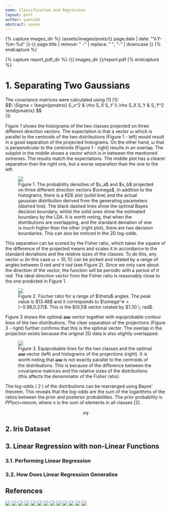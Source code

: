 ```yaml
---
name: Classification and Regression
layout: post
author: yannidd
abstract: ooooo
---
```

<!----------------------------------------------------------------------------->
{% capture images_dir %}
/assets/images/posts/{{ page.date | date: "%Y-%m-%d" }}-{{ page.title | remove: " -" | replace: " ", "-" | downcase }}
{% endcapture %}

{% capture report_pdf_dir %}
/{{ images_dir }}/report.pdf
{% endcapture %}

<!----------------------------------------------------------------------------->
<h1>1. Separating Two Gaussians</h1>
The covariance matrices were calculated using (1) [1]:
<div class="eqn">
  $$\
  \Sigma = 
  \begin{pmatrix} 
    S_x^2 & \rho S_X S_Y \\ 
    \rho S_X S_Y & S_Y^2 
  \end{pmatrix} 
  $$
  <div class="eqncaption">
    (1)
  </div>
</div>

Figure 1 shows the histograms of the two classes projected on three different direction vectors. The expectation is that a vector $\omega$ which is parallel to the centroids of the two distributions (Figure 1 - left) would result in a good separation of the projected histograms. On the other hand, $\omega$ that is perpendicular to the centroids (Figure 1 - right) results in an overlap. The subplot in the middle shows a vector which is in between the mentioned extremes. The results match the expectations. The middle plot has a clearer separation than the right one, but a worse separation than the one to the left.

<figure>
  <img src="{% asset_path /report_files/image001.png %}">
  <figcaption>
    Figure 1. The probability densities of $x_a$ and $x_b$ projected on three different direction vectors $\omega$. In addition to the histograms, there is a KDE plot (solid line) and the actual gaussian distribution derived from the generating parameters (dashed line). The black dashed lines show the optimal Bayes decision boundary, whilst the solid ones show the estimated boundary by the LDA. It is worth noting, that when the distributions are overlapping, and the standard deviation of one is much higher than the other (right plot), there are two decision boundaries. This can also be noticed in the 2D log-odds.  
  </figcaption>  
</figure>

This separation can be scored by the Fisher ratio, which takes the square of the difference of the projected means and scales it in accordance to the standard deviations and the relative sizes of the classes. To do this, any vector $\omega$ (in this case $\omega=(0,1)$) can be picked and rotated by a range of angles between $0 \; rad$ and $\pi \; rad$ (see Figure 2). Since we only care about the direction of the vector, the function will be periodic with a period of $\pi \; rad$. The ideal direction vector from the Fisher ratio is reasonably close to the one predicted in Figure 1.

<figure>
  <img src="{% asset_path /report_files/image003.png %}">
  <figcaption>
    Figure 2. Fischer ratio for a range of $\theta$ angles. The peak value is $13.48$ and it corresponds to $\omega^∗ = (−0.96,0.27)$. This is the $(0,1)$ vector rotated by $1.30 \; rad$.
  </figcaption>  
</figure>

Figure 3 shows the optimal 𝝎𝝎 vector together with equiprobable contour lines of the two distributions. The clear separation of the projections (Figure 3 - right) further confirms that this is the optimal vector. The overlap in the projection exists because the original 2D data is also slightly overlapped.

<figure>
  <img src="{% asset_path /report_files/image005.png %}">
  <figcaption>
    Figure 3. Equiprobable lines for the two classes and the optimal 𝝎𝝎 vector (left) and histograms of the projections (right). It is worth noting that 𝝎𝝎 is not exactly parallel to the centroids of the distributions. This is because of the difference between the covariance matrices and the relative sizes of the distributions (this affects the denominator of the Fisher ratio).
  </figcaption>  
</figure>

The log-odds ( 2 ) of the distributions can be rearranged using Bayes’ theorem. This reveals that the log-odds are the sum of the logarithms of the ratios between the prior and posterior probabilities. The prior probability is 𝑃𝑃(𝑐𝑐)=𝑛𝑛𝑐𝑐𝑛𝑛, where n is the sum of elements in all classes [2].

$$eq$$

## 2. Iris Dataset
## 3. Linear Regression with non-Linear Functions
### 3.1. Performing Linear Regression
### 3.2. How Does Linear Regression Generalise
## References

<script src="/assets/js/katex_render.js"></script>

<img src="{% asset_path /report_files/image011.png %}">
<img src="{% asset_path /report_files/image015.png %}">
<img src="{% asset_path /report_files/image017.png %}">
<img src="{% asset_path /report_files/image019.png %}">
<img src="{% asset_path /report_files/image021.png %}">
<img src="{% asset_path /report_files/image023.png %}">
<img src="{% asset_path /report_files/image024.png %}">
<img src="{% asset_path /report_files/image025.png %}">
<img src="{% asset_path /report_files/image028.png %}">
<img src="{% asset_path /report_files/image030.png %}">
<img src="{% asset_path /report_files/image032.png %}">
<img src="{% asset_path /report_files/image037.png %}">
<img src="{% asset_path /report_files/image039.png %}">